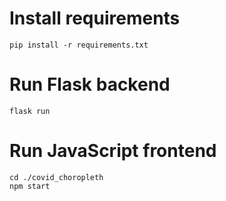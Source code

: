 # Install requirements
`pip install -r requirements.txt`

# Run Flask backend
`flask run`

# Run JavaScript frontend
```
cd ./covid_choropleth
npm start
```